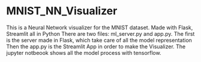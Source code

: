 # MNIST_NN_Visualizer
This is a Neural Network visualizer for the MNIST dataset. Made with Flask, Streamlit all in Python
There are two files: ml_server.py and app.py. 
The first is the server made in Flask, which take care of all the model representation
Then the app.py is the Streamlit App in order to make the Visualizer.
The jupyter notbeook shows all the model process with tensorflow.
